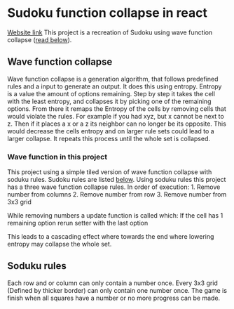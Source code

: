 # Sudoku function collapse in react
[Website link](https://peoplestealusernames.github.io/sudoku-wave-collapse/)
This project is a recreation of Sudoku using wave function collapse ([read below](https://github.com/peoplestealusernames/sudoku-wave-collapse#wave-function-collapse)).

## Wave function collapse
Wave function collapse is a generation algorithm, that follows predefined rules and a input to generate an output.
It does this using entropy. Entropy is a value the amount of options remaining.
Step by step it takes the cell with the least entropy, and collapses it by picking one of the remaining options.
From there it remaps the Entropy of the cells by removing cells that would violate the rules.
    For example if you had xyz, but x cannot be next to z.
    Then if it places a x or a z its neighbor can no longer be its opposite.
    This would decrease the cells entropy and on larger rule sets could lead to a larger collapse.
It repeats this process until the whole set is collapsed.
### Wave function in this project
This project using a simple tiled version of wave function collapse with soduku rules.
Sudoku rules are listed [below](https://github.com/peoplestealusernames/sudoku-wave-collapse#soduku-rules).
Using soduku rules this project has a three wave function collapse rules.
In order of execution:
    1. Remove number from columns
    2. Remove number from row
    3. Remove number from 3x3 grid

While removing numbers a update function is called which:
    If the cell has 1 remaining option rerun setter with the last option

This leads to a cascading effect where towards the end where lowering entropy may collapse the whole set.

## Soduku rules
Each row and or column can only contain a number once.
Every 3x3 grid (Defined by thicker border) can only contain one number once.
The game is finish when all squares have a number or no more progress can be made.